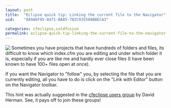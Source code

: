 ```yaml
---
layout: post
title:  "Eclipse quick tip: Linking the current file to the Navigator"
uid:	"8A9A6F95-0471-BA85-702C935508BBECA3"

categories: cfeclipse,coldfusion
permalink: eclipse-quick-tip-linking-the-current-file-to-the-navigator
---
```

<img src="http://www.markdrew.co.uk/blog/images/link_with_editor.png" align="left">

Sometimes you have projects that have hundreds of folders and files, its difficult to know which index.cfm you are editing and under which folder it is, especially if you are like me and hardly ever close files (I have been known to have 100+ files open at once).

If you want the Navigator to "follow" you, by selecting the file that you are currently editing, all you have to do is click on the "Link with Editor" button on the Navigator toolbar. 

This hint was actually suggested in the <a href="http://groups.google.com/group/cfeclipse-users?hl=en ">cfeclipse users group</a> by David Herman. See, it pays off to join these groups!